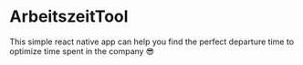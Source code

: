 # ArbeitszeitTool
This simple react native app can help you find the perfect departure time to optimize time spent in the company 😎
